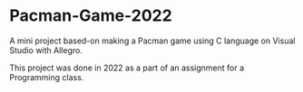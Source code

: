 # Pacman-Game-2022
A mini project based-on making a Pacman game using C language on Visual Studio with Allegro.

This project was done in 2022 as a part of an assignment for a Programming class.
